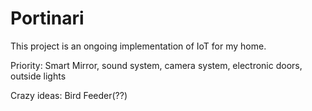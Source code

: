 # Portinari

This project is an ongoing implementation of IoT for my home.

Priority: Smart Mirror, sound system, camera system, electronic doors, outside lights 

Crazy ideas: Bird Feeder(??)


